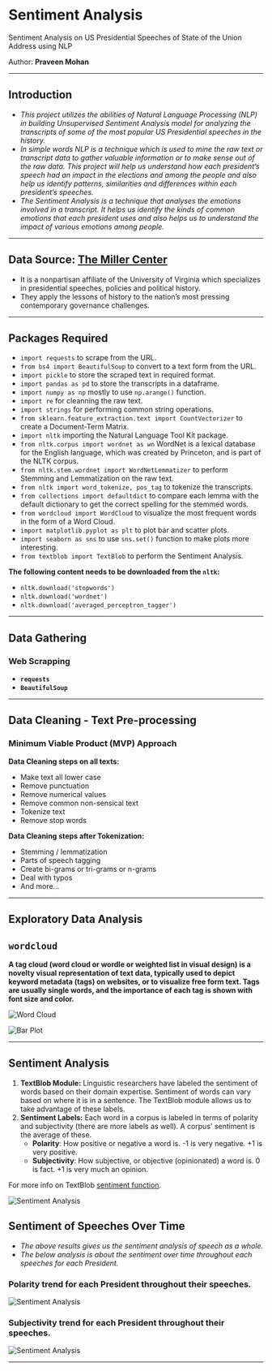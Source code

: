 # Sentiment Analysis

Sentiment Analysis on US Presidential Speeches of State of the Union Address using NLP

Author: **Praveen Mohan**

---

## Introduction
* *This project utilizes the abilities of Natural Language Processing (NLP) in building Unsupervised Sentiment Analysis model for analyzing the transcripts of some of the most popular US Presidential speeches in the history.*
* *In simple words NLP is a technique which is used to mine the raw text or transcript data to gather valuable information or to make sense out of the raw data. This project will help us understand how each president’s speech had an impact in the elections and among the people and also help us identify patterns, similarities and differences within each president’s speeches.*
* *The Sentiment Analysis is a technique that analyses the emotions involved in a transcript. It helps us identify the kinds of common emotions that each president uses and also helps us to understand the impact of various emotions among people.*

---

## Data Source: [The Miller Center](https://millercenter.org/the-presidency/presidential-speeches)
- It is a nonpartisan affiliate of the University of Virginia which specializes in presidential speeches, policies and political history.
- They apply the lessons of history to the nation’s most pressing contemporary governance challenges.

---

## Packages Required
- `import requests` to scrape from the URL.
- `from bs4 import BeautifulSoup` to convert to a text form from the URL.
- `import pickle` to store the scraped text in required format.
- `import pandas as pd` to store the transcripts in a dataframe.
- `import numpy as np` mostly to use `np.arange()` function.
- `import re` for cleanning the raw text.
- `import strings` for performing common string operations.
- `from sklearn.feature_extraction.text import CountVectorizer` to create a Document-Term Matrix.
- `import nltk` importing the Natural Language Tool Kit package.
- `from nltk.corpus import wordnet as wn` WordNet is a lexical database for the English language, which was created by Princeton, and is part of the NLTK corpus.
- `from nltk.stem.wordnet import WordNetLemmatizer` to perform Stemming and Lemmatization on the raw text.
- `from nltk import word_tokenize, pos_tag` to tokenize the transcripts.
- `from collections import defaultdict` to compare each lemma with the default dictionary to get the correct spelling for the stemmed words.
- `from wordcloud import WordCloud` to visualize the most frequent words in the form of a Word Cloud.
- `import matplotlib.pyplot as plt` to plot bar and scatter plots.
- `import seaborn as sns` to use `sns.set()` function to make plots more interesting.
- `from textblob import TextBlob` to perform the Sentiment Analysis.

**The following content needs to be downloaded from the `nltk`:**
* `nltk.download('stopwords')`
* `nltk.download('wordnet')`
* `nltk.download('averaged_perceptron_tagger')`

---

## Data Gathering 

### Web Scrapping 
* **`requests`**
* **`BeautifulSoup`**

---

## Data Cleaning -  Text Pre-processing  

### Minimum Viable Product (MVP) Approach

**Data Cleaning steps on all texts:**
* Make text all lower case
* Remove punctuation
* Remove numerical values
* Remove common non-sensical text
* Tokenize text
* Remove stop words


**Data Cleaning steps after Tokenization:**
* Stemming / lemmatization
* Parts of speech tagging
* Create bi-grams or tri-grams or n-grams
* Deal with typos
* And more...

---

## Exploratory Data Analysis

## `wordcloud`

**A tag cloud (word cloud or wordle or weighted list in visual design) is a novelty visual representation of text data, typically used to depict keyword metadata (tags) on websites, or to visualize free form text. Tags are usually single words, and the importance of each tag is shown with font size and color.**

![Word Cloud](Images/viz1.jpeg)

![Bar Plot](Images/viz2.jpeg)

---

## Sentiment Analysis

1. **TextBlob Module:** Linguistic researchers have labeled the sentiment of words based on their domain expertise. Sentiment of words can vary based on where it is in a sentence. The TextBlob module allows us to take advantage of these labels.
2. **Sentiment Labels:** Each word in a corpus is labeled in terms of polarity and subjectivity (there are more labels as well). A corpus' sentiment is the average of these.
   * **Polarity**: How positive or negative a word is. -1 is very negative. +1 is very positive.
   * **Subjectivity**: How subjective, or objective (opinionated) a word is. 0 is fact. +1 is very much an opinion.

For more info on TextBlob [sentiment function](https://planspace.org/20150607-textblob_sentiment/).

![Sentiment Analysis](Images/Sentiment_Analysis.jpeg)

## Sentiment of Speeches Over Time

* *The above results gives us the sentiment analysis of speech as a whole.*
* *The below analysis is about the sentiment over time throughout each speeches for each President.*

### Polarity trend for each President throughout their speeches.

![Sentiment Analysis](Images/Polarity_Trend.jpeg)

### Subjectivity trend for each President throughout their speeches.

![Sentiment Analysis](Images/Subjectivity_Trend.jpeg)

---







